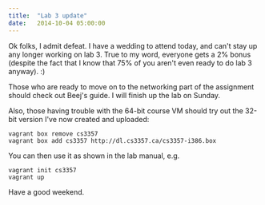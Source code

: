 ```yaml
---
title:  "Lab 3 update"
date:   2014-10-04 05:00:00
---
```


Ok folks, I admit defeat.  I have a wedding to attend today, and
can't stay up any longer working on lab 3.  True to my word, everyone
gets a 2% bonus (despite the fact that I know that 75% of you
aren't even ready to do lab 3 anyway). :)

Those who are ready to move on to the networking part of the assignment
should check out Beej's guide.  I will finish up the lab on Sunday.

Also, those having trouble with the 64-bit course VM should try out
the 32-bit version I've now created and uploaded:

    vagrant box remove cs3357
    vagrant box add cs3357 http://dl.cs3357.ca/cs3357-i386.box

You can then use it as shown in the lab manual, e.g.

    vagrant init cs3357
    vagrant up

Have a good weekend.
